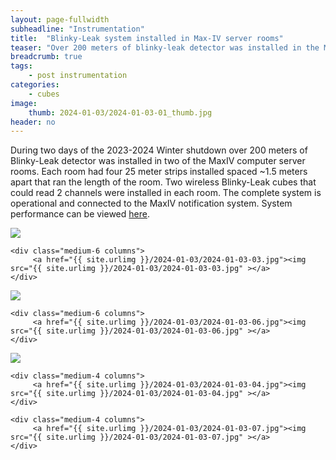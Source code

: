 ```yaml
---
layout: page-fullwidth
subheadline: "Instrumentation"
title:  "Blinky-Leak system installed in Max-IV server rooms"
teaser: "Over 200 meters of blinky-leak detector was installed in the Max-IV server rooms"
breadcrumb: true
tags:
    - post instrumentation
categories:
    - cubes
image:
    thumb: 2024-01-03/2024-01-03-01_thumb.jpg
header: no
---
```

During two days of the 2023-2024 Winter shutdown over 200 meters of Blinky-Leak detector was installed in two of the MaxIV computer server rooms. Each room had four 25 meter strips installed spaced ~1.5 meters apart that ran the length of the room. Two wireless Blinky-Leak cubes that could read 2 channels were installed in each room. The complete system is operational and connected to the MaxIV notification system. System performance can be viewed [here](https://www.bl-maxiv.se/myapps?external).

<div class="row t30">
    <div class="medium-6 columns">
        <a href="{{ site.urlimg }}/2024-01-03/2024-01-03-01.jpg"><img src="{{ site.urlimg }}/2024-01-03/2024-01-03-01.jpg" ></a>
    </div>

    <div class="medium-6 columns">
         <a href="{{ site.urlimg }}/2024-01-03/2024-01-03-03.jpg"><img src="{{ site.urlimg }}/2024-01-03/2024-01-03-03.jpg" ></a>
    </div>
</div>
<div class="row t30">
    <div class="medium-6 columns">
         <a href="{{ site.urlimg }}/2024-01-03/2024-01-03-05.jpg"><img src="{{ site.urlimg }}/2024-01-03/2024-01-03-05.jpg" ></a>
    </div>

    <div class="medium-6 columns">
         <a href="{{ site.urlimg }}/2024-01-03/2024-01-03-06.jpg"><img src="{{ site.urlimg }}/2024-01-03/2024-01-03-06.jpg" ></a>
    </div>
</div>
<div class="row t30">
    <div class="medium-4 columns">
         <a href="{{ site.urlimg }}/2024-01-03/2024-01-03-02.jpg"><img src="{{ site.urlimg }}/2024-01-03/2024-01-03-02.jpg" ></a>
    </div>

    <div class="medium-4 columns">
         <a href="{{ site.urlimg }}/2024-01-03/2024-01-03-04.jpg"><img src="{{ site.urlimg }}/2024-01-03/2024-01-03-04.jpg" ></a>
    </div>
 
    <div class="medium-4 columns">
         <a href="{{ site.urlimg }}/2024-01-03/2024-01-03-07.jpg"><img src="{{ site.urlimg }}/2024-01-03/2024-01-03-07.jpg" ></a>
    </div>
</div>
